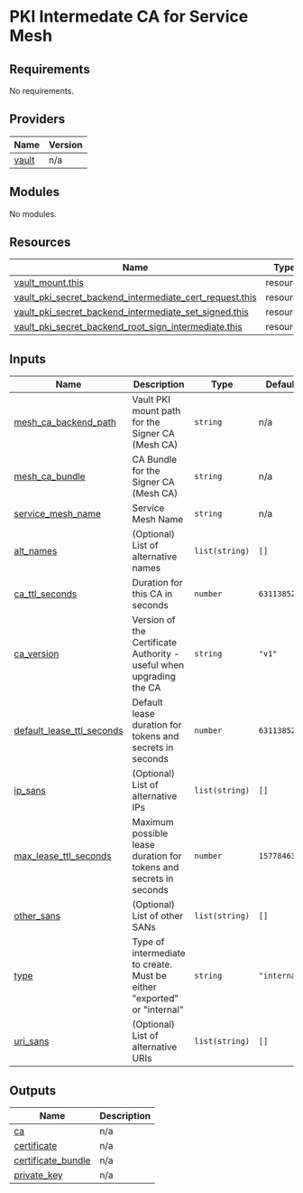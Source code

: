 PKI Intermedate CA for Service Mesh
===========

<!-- BEGINNING OF PRE-COMMIT-TERRAFORM DOCS HOOK -->
## Requirements

No requirements.

## Providers

| Name | Version |
|------|---------|
| <a name="provider_vault"></a> [vault](#provider\_vault) | n/a |

## Modules

No modules.

## Resources

| Name | Type |
|------|------|
| [vault_mount.this](https://registry.terraform.io/providers/hashicorp/vault/latest/docs/resources/mount) | resource |
| [vault_pki_secret_backend_intermediate_cert_request.this](https://registry.terraform.io/providers/hashicorp/vault/latest/docs/resources/pki_secret_backend_intermediate_cert_request) | resource |
| [vault_pki_secret_backend_intermediate_set_signed.this](https://registry.terraform.io/providers/hashicorp/vault/latest/docs/resources/pki_secret_backend_intermediate_set_signed) | resource |
| [vault_pki_secret_backend_root_sign_intermediate.this](https://registry.terraform.io/providers/hashicorp/vault/latest/docs/resources/pki_secret_backend_root_sign_intermediate) | resource |

## Inputs

| Name | Description | Type | Default | Required |
|------|-------------|------|---------|:--------:|
| <a name="input_mesh_ca_backend_path"></a> [mesh\_ca\_backend\_path](#input\_mesh\_ca\_backend\_path) | Vault PKI mount path for the Signer CA (Mesh CA) | `string` | n/a | yes |
| <a name="input_mesh_ca_bundle"></a> [mesh\_ca\_bundle](#input\_mesh\_ca\_bundle) | CA Bundle for the Signer CA (Mesh CA) | `string` | n/a | yes |
| <a name="input_service_mesh_name"></a> [service\_mesh\_name](#input\_service\_mesh\_name) | Service Mesh Name | `string` | n/a | yes |
| <a name="input_alt_names"></a> [alt\_names](#input\_alt\_names) | (Optional) List of alternative names | `list(string)` | `[]` | no |
| <a name="input_ca_ttl_seconds"></a> [ca\_ttl\_seconds](#input\_ca\_ttl\_seconds) | Duration for this CA in seconds | `number` | `63113852` | no |
| <a name="input_ca_version"></a> [ca\_version](#input\_ca\_version) | Version of the Certificate Authority - useful when upgrading the CA | `string` | `"v1"` | no |
| <a name="input_default_lease_ttl_seconds"></a> [default\_lease\_ttl\_seconds](#input\_default\_lease\_ttl\_seconds) | Default lease duration for tokens and secrets in seconds | `number` | `63113852` | no |
| <a name="input_ip_sans"></a> [ip\_sans](#input\_ip\_sans) | (Optional) List of alternative IPs | `list(string)` | `[]` | no |
| <a name="input_max_lease_ttl_seconds"></a> [max\_lease\_ttl\_seconds](#input\_max\_lease\_ttl\_seconds) | Maximum possible lease duration for tokens and secrets in seconds | `number` | `157784630` | no |
| <a name="input_other_sans"></a> [other\_sans](#input\_other\_sans) | (Optional) List of other SANs | `list(string)` | `[]` | no |
| <a name="input_type"></a> [type](#input\_type) | Type of intermediate to create. Must be either "exported" or "internal" | `string` | `"internal"` | no |
| <a name="input_uri_sans"></a> [uri\_sans](#input\_uri\_sans) | (Optional) List of alternative URIs | `list(string)` | `[]` | no |

## Outputs

| Name | Description |
|------|-------------|
| <a name="output_ca"></a> [ca](#output\_ca) | n/a |
| <a name="output_certificate"></a> [certificate](#output\_certificate) | n/a |
| <a name="output_certificate_bundle"></a> [certificate\_bundle](#output\_certificate\_bundle) | n/a |
| <a name="output_private_key"></a> [private\_key](#output\_private\_key) | n/a |
<!-- END OF PRE-COMMIT-TERRAFORM DOCS HOOK -->
